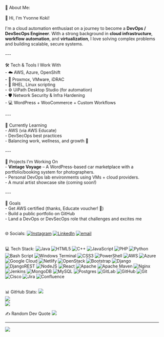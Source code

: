 💫 About Me:<br><br>
 👋 Hi, I'm Yvonne Koki!<br><br>I'm a cloud automation enthusiast on a journey to become a **DevOps / DevSecOps Engineer**. With a strong background in **cloud infrastructure**, **workflow automation**, and **virtualization**, I love solving complex problems and building scalable, secure systems.<br><br>---<br><br>🛠️ Tech & Tools I Work With<br>- ☁️ AWS, Azure, OpenShift<br>- 🧰 Proxmox, VMware, iDRAC<br>- 🐧 RHEL, Linux scripting<br>- ⚙️ UiPath Desktop Studio (for automation)<br>- 🛡️ Network Security & Infra Hardening<br>- 💻 WordPress + WooCommerce + Custom Workflows<br><br>---<br><br>🌱 Currently Learning<br>- AWS (via AWS Educate)<br>- DevSecOps best practices<br>- Balancing work, wellness, and growth 🌱<br><br>---<br><br>🚀 Projects I'm Working On<br>- **Vintage Voyage** – A WordPress-based car marketplace with a portfolio/booking system for photographers.<br>- Personal DevOps lab environments using VMs + cloud providers.<br>- A mural artist showcase site (coming soon!)<br><br>---<br><br> 🧠 Goals<br>- Get AWS certified (thanks, Educate voucher! 🙌)<br>- Build a public portfolio on GitHub<br>- Land a DevOps or DevSecOps role that challenges and excites me<br><br>

🌐 Socials:
[![Instagram](https://img.shields.io/badge/Instagram-%23E4405F.svg?logo=Instagram&logoColor=white)](https://instagram.com/ennovy_koki) [![LinkedIn](https://img.shields.io/badge/LinkedIn-%230077B5.svg?logo=linkedin&logoColor=white)](https://www.linkedin.com/in/yvonne-musyoka1/) [![email](https://img.shields.io/badge/Email-D14836?logo=gmail&logoColor=white)](mailto:yvonnemusyoka7@gmail.com) <br><br>


💻 Tech Stack:
![Java](https://img.shields.io/badge/java-%23ED8B00.svg?style=for-the-badge&logo=openjdk&logoColor=white) ![HTML5](https://img.shields.io/badge/html5-%23E34F26.svg?style=for-the-badge&logo=html5&logoColor=white) ![C++](https://img.shields.io/badge/c++-%2300599C.svg?style=for-the-badge&logo=c%2B%2B&logoColor=white) ![JavaScript](https://img.shields.io/badge/javascript-%23323330.svg?style=for-the-badge&logo=javascript&logoColor=%23F7DF1E) ![PHP](https://img.shields.io/badge/php-%23777BB4.svg?style=for-the-badge&logo=php&logoColor=white) ![Python](https://img.shields.io/badge/python-3670A0?style=for-the-badge&logo=python&logoColor=ffdd54) ![Bash Script](https://img.shields.io/badge/bash_script-%23121011.svg?style=for-the-badge&logo=gnu-bash&logoColor=white) ![Windows Terminal](https://img.shields.io/badge/Windows%20Terminal-%234D4D4D.svg?style=for-the-badge&logo=windows-terminal&logoColor=white) ![CSS3](https://img.shields.io/badge/css3-%231572B6.svg?style=for-the-badge&logo=css3&logoColor=white) ![PowerShell](https://img.shields.io/badge/PowerShell-%235391FE.svg?style=for-the-badge&logo=powershell&logoColor=white) ![AWS](https://img.shields.io/badge/AWS-%23FF9900.svg?style=for-the-badge&logo=amazon-aws&logoColor=white) ![Azure](https://img.shields.io/badge/azure-%230072C6.svg?style=for-the-badge&logo=microsoftazure&logoColor=white) ![Google Cloud](https://img.shields.io/badge/GoogleCloud-%234285F4.svg?style=for-the-badge&logo=google-cloud&logoColor=white) ![Netlify](https://img.shields.io/badge/netlify-%23000000.svg?style=for-the-badge&logo=netlify&logoColor=#00C7B7) ![OpenStack](https://img.shields.io/badge/Openstack-%23f01742.svg?style=for-the-badge&logo=openstack&logoColor=white) ![Bootstrap](https://img.shields.io/badge/bootstrap-%238511FA.svg?style=for-the-badge&logo=bootstrap&logoColor=white) ![Django](https://img.shields.io/badge/django-%23092E20.svg?style=for-the-badge&logo=django&logoColor=white) ![DjangoREST](https://img.shields.io/badge/DJANGO-REST-ff1709?style=for-the-badge&logo=django&logoColor=white&color=ff1709&labelColor=gray) ![NodeJS](https://img.shields.io/badge/node.js-6DA55F?style=for-the-badge&logo=node.js&logoColor=white) ![React](https://img.shields.io/badge/react-%2320232a.svg?style=for-the-badge&logo=react&logoColor=%2361DAFB) ![Apache](https://img.shields.io/badge/apache-%23D42029.svg?style=for-the-badge&logo=apache&logoColor=white) ![Apache Maven](https://img.shields.io/badge/Apache%20Maven-C71A36?style=for-the-badge&logo=Apache%20Maven&logoColor=white) ![Nginx](https://img.shields.io/badge/nginx-%23009639.svg?style=for-the-badge&logo=nginx&logoColor=white) ![Jenkins](https://img.shields.io/badge/jenkins-%232C5263.svg?style=for-the-badge&logo=jenkins&logoColor=white) ![MongoDB](https://img.shields.io/badge/MongoDB-%234ea94b.svg?style=for-the-badge&logo=mongodb&logoColor=white) ![MySQL](https://img.shields.io/badge/mysql-4479A1.svg?style=for-the-badge&logo=mysql&logoColor=white) ![Postgres](https://img.shields.io/badge/postgres-%23316192.svg?style=for-the-badge&logo=postgresql&logoColor=white)  ![GitLab](https://img.shields.io/badge/gitlab-%23181717.svg?style=for-the-badge&logo=gitlab&logoColor=white) ![GitHub](https://img.shields.io/badge/github-%23121011.svg?style=for-the-badge&logo=github&logoColor=white) ![Git](https://img.shields.io/badge/git-%23F05033.svg?style=for-the-badge&logo=git&logoColor=white) ![Cisco](https://img.shields.io/badge/cisco-%23049fd9.svg?style=for-the-badge&logo=cisco&logoColor=black) ![Jira](https://img.shields.io/badge/jira-%230A0FFF.svg?style=for-the-badge&logo=jira&logoColor=white)  ![Confluence](https://img.shields.io/badge/confluence-%23172BF4.svg?style=for-the-badge&logo=confluence&logoColor=white) <br><br>


📊 GitHub Stats:
![](https://github-readme-stats.vercel.app/api?username=kokiyvonne&theme=dark&hide_border=false&include_all_commits=false&count_private=false)<br/>
![](https://nirzak-streak-stats.vercel.app/?user=kokiyvonne&theme=dark&hide_border=false)<br/>
![](https://github-readme-stats.vercel.app/api/top-langs/?username=kokiyvonne&theme=dark&hide_border=false&include_all_commits=false&count_private=false&layout=compact)

✍️ Random Dev Quote
![](https://quotes-github-readme.vercel.app/api?type=horizontal&theme=radical)

---
[![](https://visitcount.itsvg.in/api?id=kokiyvonne&icon=0&color=0)](https://visitcount.itsvg.in)

<!-- Proudly created with GPRM ( https://gprm.itsvg.in ) -->
